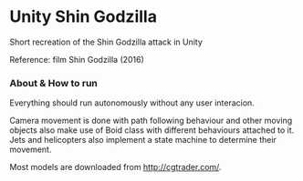 # Unity Shin Godzilla
Short recreation of the Shin Godzilla attack in Unity

Reference: film Shin Godzilla (2016)

### About & How to run

Everything should run autonomously without any user interacion. 

Camera movement is done with path following behaviour and other moving objects also make use of Boid class with different behaviours attached to it. Jets and helicopters also implement a state machine to determine their movement.

Most models are downloaded from http://cgtrader.com/.


